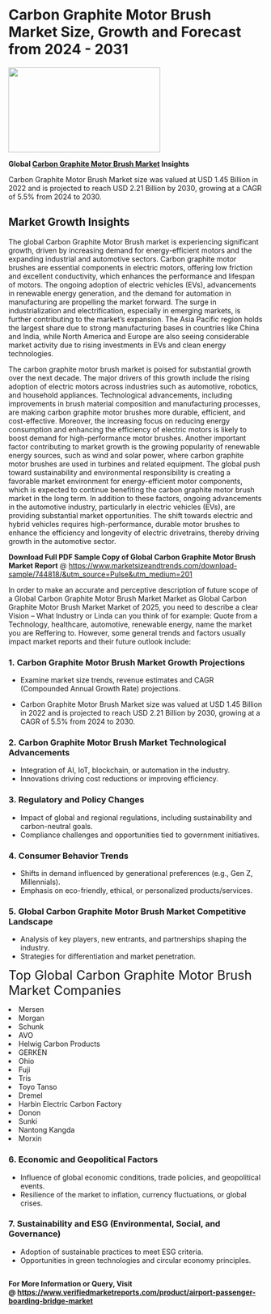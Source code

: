 <H1>Carbon Graphite Motor Brush Market Size, Growth and Forecast from 2024 - 2031</H1><img class="aligncenter size-medium wp-image-584254" src="https://thirdeyenews.in/wp-content/uploads/2024/09/Global-Market-Research-300x168.jpeg" alt="" width="300" height="168" /><p><strong>Global&nbsp;<a href="https://www.marketsizeandtrends.com/download-sample/744818/&amp;utm_source=Pulse&amp;utm_medium=201">Carbon Graphite Motor Brush Market</a> Insights</strong></p><p>Carbon Graphite Motor Brush Market size was valued at USD 1.45 Billion in 2022 and is projected to reach USD 2.21 Billion by 2030, growing at a CAGR of 5.5% from 2024 to 2030.</p><p><h2>Market Growth Insights</h2> <p>The global Carbon Graphite Motor Brush market is experiencing significant growth, driven by increasing demand for energy-efficient motors and the expanding industrial and automotive sectors. Carbon graphite motor brushes are essential components in electric motors, offering low friction and excellent conductivity, which enhances the performance and lifespan of motors. The ongoing adoption of electric vehicles (EVs), advancements in renewable energy generation, and the demand for automation in manufacturing are propelling the market forward. The surge in industrialization and electrification, especially in emerging markets, is further contributing to the market’s expansion. The Asia Pacific region holds the largest share due to strong manufacturing bases in countries like China and India, while North America and Europe are also seeing considerable market activity due to rising investments in EVs and clean energy technologies. </p> <p>The carbon graphite motor brush market is poised for substantial growth over the next decade. The major drivers of this growth include the rising adoption of electric motors across industries such as automotive, robotics, and household appliances. Technological advancements, including improvements in brush material composition and manufacturing processes, are making carbon graphite motor brushes more durable, efficient, and cost-effective. Moreover, the increasing focus on reducing energy consumption and enhancing the efficiency of electric motors is likely to boost demand for high-performance motor brushes. Another important factor contributing to market growth is the growing popularity of renewable energy sources, such as wind and solar power, where carbon graphite motor brushes are used in turbines and related equipment. The global push toward sustainability and environmental responsibility is creating a favorable market environment for energy-efficient motor components, which is expected to continue benefiting the carbon graphite motor brush market in the long term. In addition to these factors, ongoing advancements in the automotive industry, particularly in electric vehicles (EVs), are providing substantial market opportunities. The shift towards electric and hybrid vehicles requires high-performance, durable motor brushes to enhance the efficiency and longevity of electric drivetrains, thereby driving growth in the automotive sector. </p><p><span class=""><strong>Download Full PDF Sample Copy of Global Carbon Graphite Motor Brush Market Report</strong> @ <a href="https://www.marketsizeandtrends.com/download-sample/744818/&amp;utm_source=Pulse&amp;utm_medium=201" target="_blank">https://www.marketsizeandtrends.com/download-sample/744818/&amp;utm_source=Pulse&amp;utm_medium=201</a></span></p><p>In order to make an accurate and perceptive description of future scope of a Global&nbsp;Carbon Graphite Motor Brush Market Market as Global&nbsp;Carbon Graphite Motor Brush Market Market of 2025, you need to describe a clear Vision &ndash; What Industry or Linda can you think of for example: Quote from a Technology, healthcare, automotive, renewable energy, name the market you are Reffering to. However, some general trends and factors usually impact market reports and their future outlook include:</p><h3>1.&nbsp;<strong>Carbon Graphite Motor Brush Market Growth Projections</strong></h3><ul><li>Examine market size trends, revenue estimates and CAGR (Compounded Annual Growth Rate) projections.</li><li><p>Carbon Graphite Motor Brush Market size was valued at USD 1.45 Billion in 2022 and is projected to reach USD 2.21 Billion by 2030, growing at a CAGR of 5.5% from 2024 to 2030.</p></li></ul><h3>2.&nbsp;<strong>Carbon Graphite Motor Brush Market Technological Advancements</strong></h3><ul><li>Integration of AI, IoT, blockchain, or automation in the industry.</li><li>Innovations driving cost reductions or improving efficiency.</li></ul><h3>3.&nbsp;<strong>Regulatory and Policy Changes</strong></h3><ul><li>Impact of global and regional regulations, including sustainability and carbon-neutral goals.</li><li>Compliance challenges and opportunities tied to government initiatives.</li></ul><h3>4.&nbsp;<strong>Consumer Behavior Trends</strong></h3><ul><li>Shifts in demand influenced by generational preferences (e.g., Gen Z, Millennials).</li><li>Emphasis on eco-friendly, ethical, or personalized products/services.</li></ul><h3>5.&nbsp;<strong>Global Carbon Graphite Motor Brush Market Competitive Landscape</strong></h3><ul><li>Analysis of key players, new entrants, and partnerships shaping the industry.</li><li>Strategies for differentiation and market penetration.</li></ul><p data-pm-slice="1 1 []"><span style="color: inherit; font-family: inherit; font-size: 25px;">Top Global Carbon Graphite Motor Brush Market Companies</span></p><div class="" data-test-id=""><p><li>Mersen</li><li> Morgan</li><li> Schunk</li><li> AVO</li><li> Helwig Carbon Products</li><li> GERKEN</li><li> Ohio</li><li> Fuji</li><li> Tris</li><li> Toyo Tanso</li><li> Dremel</li><li> Harbin Electric Carbon Factory</li><li> Donon</li><li> Sunki</li><li> Nantong Kangda</li><li> Morxin</li></p></div><h3>6.&nbsp;<strong>Economic and Geopolitical Factors</strong></h3><ul><li>Influence of global economic conditions, trade policies, and geopolitical events.</li><li>Resilience of the market to inflation, currency fluctuations, or global crises.</li></ul><h3>7.&nbsp;<strong>Sustainability and ESG (Environmental, Social, and Governance)</strong></h3><ul><li>Adoption of sustainable practices to meet ESG criteria.</li><li>Opportunities in green technologies and circular economy principles.</li></ul><h2><strong style="font-size: 14px;">For More Information or Query, Visit @&nbsp;</strong><a style="background-color: #ffffff; font-size: 14px;" href="https://www.marketsizeandtrends.com/report/carbon-graphite-motor-brush-market/" target="_blank">https://www.verifiedmarketreports.com/product/airport-passenger-boarding-bridge-market</a></h2>
